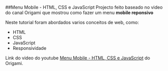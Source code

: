 ##Menu Mobile - HTML, CSS e JavaScript
Projecto feito baseado no video do canal Origami que mostrou como fazer um menu **mobile reponsivo**

Neste tutorial foram abordados varios conceitos de web, como:
- HTML 
- CSS 
- JavaScript
- Responsividade

Link do video do youtube <a href="https://youtu.be/DnODupiIAiE"> Menu Mobile - HTML, CSS e JavaScript</a> do Origami.
